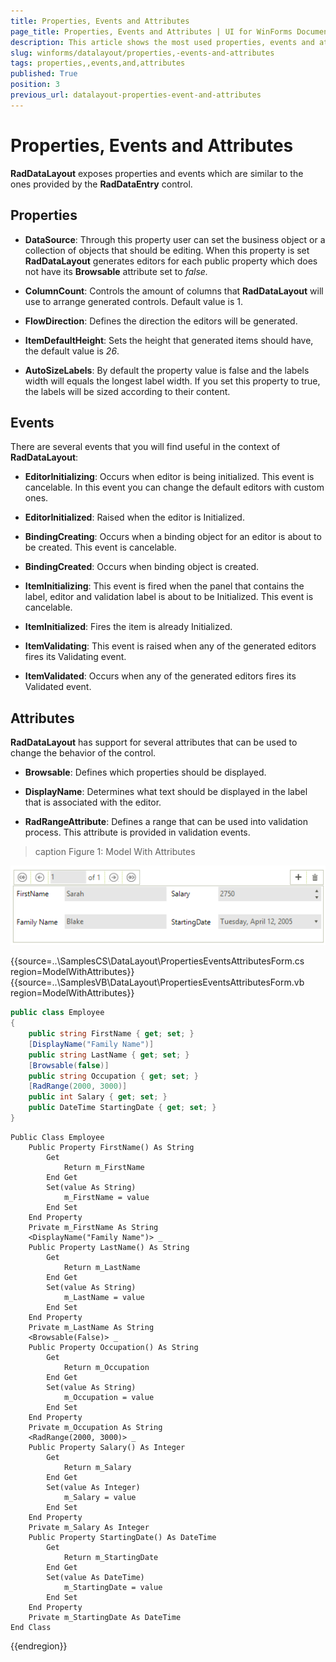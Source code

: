```yaml
---
title: Properties, Events and Attributes
page_title: Properties, Events and Attributes | UI for WinForms Documentation
description: This article shows the most used properties, events and attributes.
slug: winforms/datalayout/properties,-events-and-attributes
tags: properties,,events,and,attributes
published: True
position: 3
previous_url: datalayout-properties-event-and-attributes
---
```


# Properties, Events and Attributes

__RadDataLayout__ exposes properties and events which are similar to the ones provided by the __RadDataEntry__ control.
      

## Properties

* __DataSource__: Through this property user can set the business object or a collection of objects that should be editing. When this property is set __RadDataLayout__ generates editors for each public property which does not have its __Browsable__ attribute set to *false.*

* __ColumnCount__: Controls the amount of columns that __RadDataLayout__ will use to arrange generated controls. Default value is 1.

* __FlowDirection__: Defines the direction the editors will be generated.

* __ItemDefaultHeight__: Sets the height that generated items should have, the default value is *26*.

* __AutoSizeLabels__: By default the property value is false and the labels width will equals the longest label width. If you set this property to true, the labels will be sized according to their content.

## Events

There are several events that you will find useful in the context of __RadDataLayout__:

* __EditorInitializing__: Occurs when editor is being initialized. This event is cancelable. In this event you can change the default editors with custom ones.

* __EditorInitialized__: Raised when the editor is Initialized.

* __BindingCreating__: Occurs when a binding object for an editor is about to be created. This event is cancelable.

* __BindingCreated__: Occurs when binding object is created.

* __ItemInitializing__: This event is fired when the panel that contains the label, editor and validation label is about to be Initialized. This event is cancelable.

* __ItemInitialized__: Fires the item is already Initialized.

* __ItemValidating__: This event is raised when any of the generated editors fires its Validating event.

* __ItemValidated__: Occurs when any of the generated editors fires its Validated event.

## Attributes

__RadDataLayout__ has support for several attributes that can be used to change the behavior of the control.

* __Browsable__: Defines which properties should be displayed.

* __DisplayName__: Determines what text should be displayed in the label that is associated with the editor.

* __RadRangeAttribute__: Defines a range that can be used into validation process. This attribute is provided in validation events.
            
>caption Figure 1: Model With Attributes

![datalayout-properties-event-and-attributes 001](images/datalayout-properties-event-and-attributes001.png)

{{source=..\SamplesCS\DataLayout\PropertiesEventsAttributesForm.cs region=ModelWithAttributes}} 
{{source=..\SamplesVB\DataLayout\PropertiesEventsAttributesForm.vb region=ModelWithAttributes}} 

````C#
public class Employee
{
    public string FirstName { get; set; }
    [DisplayName("Family Name")]
    public string LastName { get; set; }
    [Browsable(false)]
    public string Occupation { get; set; }
    [RadRange(2000, 3000)]
    public int Salary { get; set; }
    public DateTime StartingDate { get; set; }
}

````
````VB.NET
Public Class Employee
    Public Property FirstName() As String
        Get
            Return m_FirstName
        End Get
        Set(value As String)
            m_FirstName = value
        End Set
    End Property
    Private m_FirstName As String
    <DisplayName("Family Name")> _
    Public Property LastName() As String
        Get
            Return m_LastName
        End Get
        Set(value As String)
            m_LastName = value
        End Set
    End Property
    Private m_LastName As String
    <Browsable(False)> _
    Public Property Occupation() As String
        Get
            Return m_Occupation
        End Get
        Set(value As String)
            m_Occupation = value
        End Set
    End Property
    Private m_Occupation As String
    <RadRange(2000, 3000)> _
    Public Property Salary() As Integer
        Get
            Return m_Salary
        End Get
        Set(value As Integer)
            m_Salary = value
        End Set
    End Property
    Private m_Salary As Integer
    Public Property StartingDate() As DateTime
        Get
            Return m_StartingDate
        End Get
        Set(value As DateTime)
            m_StartingDate = value
        End Set
    End Property
    Private m_StartingDate As DateTime
End Class

````

{{endregion}}